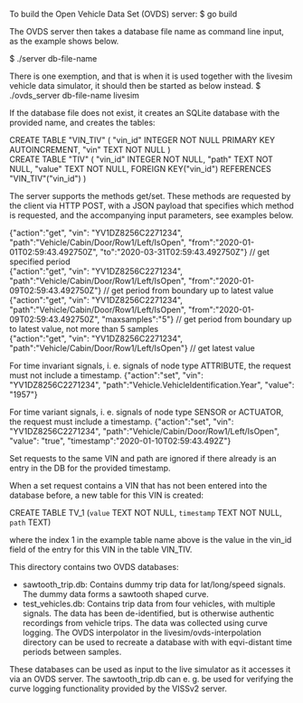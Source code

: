 To build the Open Vehicle Data Set (OVDS) server:
$ go build

The OVDS server then takes a database file name as command line input, as the example shows below.

$ ./server db-file-name

There is one exemption, and that is when it is used together with the livesim vehicle data simulator, it should then be started as below instead.
$ ./ovds_server db-file-name livesim


If the database file does not exist, it creates an SQLite database with the provided name, and creates the tables:

CREATE TABLE "VIN_TIV" ( "vin_id" INTEGER NOT NULL PRIMARY KEY AUTOINCREMENT, "vin" TEXT NOT NULL )<br>
CREATE TABLE "TIV" ( "vin_id" INTEGER NOT NULL, "path" TEXT NOT NULL, "value" TEXT NOT NULL, FOREIGN KEY("vin_id") REFERENCES "VIN_TIV"("vin_id") )

The server supports the methods get/set. These methods are requested by the client via HTTP POST, with a JSON payload that specifies which method is requested, and the accompanying input parameters, see examples below.


{"action":"get", "vin": "YV1DZ8256C2271234", "path":"Vehicle/Cabin/Door/Row1/Left/IsOpen", "from":"2020-01-01T02:59:43.492750Z", "to":"2020-03-31T02:59:43.492750Z"} // get specified period<br>
{"action":"get", "vin": "YV1DZ8256C2271234", "path":"Vehicle/Cabin/Door/Row1/Left/IsOpen", "from":"2020-01-09T02:59:43.492750Z"}  // get period from boundary up to latest value<br>
{"action":"get", "vin": "YV1DZ8256C2271234", "path":"Vehicle/Cabin/Door/Row1/Left/IsOpen", "from":"2020-01-09T02:59:43.492750Z", "maxsamples":"5"}  // get period from boundary up to latest value, not more than 5 samples<br>
{"action":"get", "vin": "YV1DZ8256C2271234", "path":"Vehicle/Cabin/Door/Row1/Left/IsOpen"}  // get latest value


For time invariant signals, i. e. signals of node type ATTRIBUTE, the request must not include a timestamp.
{"action":"set", "vin": "YV1DZ8256C2271234", "path":"Vehicle.VehicleIdentification.Year", "value": "1957"}<br>

For time variant signals, i. e. signals of node type SENSOR or ACTUATOR, the request must include a timestamp.
{"action":"set", "vin": "YV1DZ8256C2271234", "path":"Vehicle/Cabin/Door/Row1/Left/IsOpen", "value": "true", "timestamp":"2020-01-10T02:59:43.492Z"}<br>

Set requests to the same VIN and path are ignored if there already is an entry in the DB for the provided timestamp. 

When a set request contains a VIN that has not been entered into the database before, a new table for this VIN is created:

CREATE TABLE TV_1 (`value` TEXT NOT NULL, `timestamp` TEXT NOT NULL, `path` TEXT)

where the index 1 in the example table name above is the value in the vin_id field of the entry for this VIN in the table VIN_TIV.<br>

This directory contains two OVDS databases:<br>
- sawtooth_trip.db: Contains dummy trip data for lat/long/speed signals. The dummy data forms a sawtooth shaped curve.<br>
- test_vehicles.db: Contains trip data from four vehicles, with multiple signals. The data has been de-identified, 
but is otherwise authentic recordings from vehicle trips. The data was collected using curve logging. 
The OVDS interpolator in the livesim/ovds-interpolation directory can be used to recreate a database with with eqvi-distant time periods between samples.<br>

These databases can be used as input to the live simulator as it accesses it via an OVDS server. 
The sawtooth_trip.db can e. g. be used for verifying the curve logging functionality provided by the VISSv2 server.


